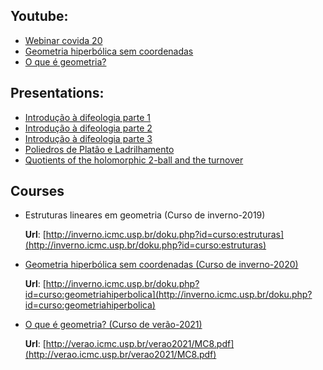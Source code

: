 ## Youtube: 

- [Webinar covida 20](https://www.youtube.com/channel/UCPGlAyWJqK37uXlRJ4nlP4g) 
- [Geometria hiperbólica sem coordenadas](https://www.youtube.com/playlist?list=PLB2CI4e5fuMKAkyiH9xN9cci50G3BcJ-I)
- [O que é geometria?](https://www.youtube.com/playlist?list=PLB2CI4e5fuMKxJG2M2LvVp4bFhGC0bXxq)

## Presentations:

-   [Introdução à difeologia parte 1](https://www.youtube.com/watch?v=ZgoPWoQaxm8)
-   [Introdução à difeologia parte 2](https://www.youtube.com/watch?v=fvQ6Wm_cYug)
-   [Introdução à difeologia parte 3](https://www.youtube.com/watch?v=MfzYQ_g5Gw8)
-   [Poliedros de Platâo e Ladrilhamento](https://www.youtube.com/watch?v=PfBgpT3MzMM)
-   [Quotients of the holomorphic 2-ball and the turnover](https://www.youtube.com/watch?v=t521WWqbu7I&t=21s)

## Courses

- Estruturas lineares em geometria (Curso de inverno-2019)

  **Url**: [http://inverno.icmc.usp.br/doku.php?id=curso:estruturas](http://inverno.icmc.usp.br/doku.php?id=curso:estruturas)

- [Geometria hiperbólica sem coordenadas (Curso de inverno-2020)](classicalgeometry.md)

  **Url**: [http://inverno.icmc.usp.br/doku.php?id=curso:geometriahiperbolica](http://inverno.icmc.usp.br/doku.php?id=curso:geometriahiperbolica)

- [O que é geometria? (Curso de verão-2021)](oqehgeometria.md)

  **Url**: [http://verao.icmc.usp.br/verao2021/MC8.pdf](http://verao.icmc.usp.br/verao2021/MC8.pdf)

